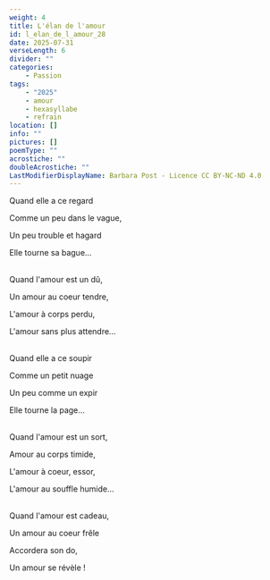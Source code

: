 ```yaml
---
weight: 4
title: L'élan de l'amour
id: l_elan_de_l_amour_28
date: 2025-07-31
verseLength: 6
divider: ""
categories:
    - Passion
tags:
    - "2025"
    - amour
    - hexasyllabe
    - refrain
location: []
info: ""
pictures: []
poemType: ""
acrostiche: ""
doubleAcrostiche: ""
LastModifierDisplayName: Barbara Post - Licence CC BY-NC-ND 4.0
---
```

Quand elle a ce regard

Comme un peu dans le vague,

Un peu trouble et hagard

Elle tourne sa bague...

 \
Quand l'amour est un dû,

Un amour au coeur tendre,

L'amour à corps perdu,

L'amour sans plus attendre...

 \
Quand elle a ce soupir

Comme un petit nuage

Un peu comme un expir

Elle tourne la page...

 \
Quand l'amour est un sort,

Amour au corps timide,

L'amour à coeur, essor,

L'amour au souffle humide...

 \
Quand l'amour est cadeau,

Un amour au coeur frêle

Accordera son do,

Un amour se révèle !
